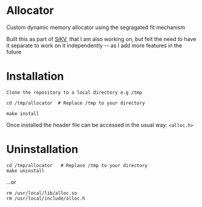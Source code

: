 # Allocator 
Custom dynamic memory allocator using the segragated fit mechanism

Built this as part of [SiKV](https://github.com/misachi/SiKV), that I am also working on, but felt the need to have it separate to work on it independently -- as I add more features in the future

# Installation
```
Clone the repository to a local directory e.g /tmp

cd /tmp/allocator  # Replace /tmp to your directory

make install
```

Once installed the header file can be accessed in the usual way: `<alloc.h>`

# Uninstallation
```
cd /tmp/allocator   # Replace /tmp to your directory
make uninstall
```
...or

```
rm /usr/local/lib/alloc.so
rm /usr/local/include/alloc.h
```

